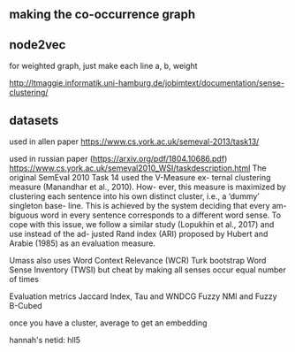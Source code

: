 ## making the co-occurrence graph

## node2vec
for weighted graph, just make each line    a, b, weight


http://ltmaggie.informatik.uni-hamburg.de/jobimtext/documentation/sense-clustering/

## datasets

used in allen paper
https://www.cs.york.ac.uk/semeval-2013/task13/

used in russian paper (https://arxiv.org/pdf/1804.10686.pdf)
https://www.cs.york.ac.uk/semeval2010_WSI/taskdescription.html
The original SemEval 2010 Task 14 used the V-Measure ex- ternal clustering measure (Manandhar et al., 2010). How- ever, this measure is maximized by clustering each sentence into his own distinct cluster, i.e., a ‘dummy’ singleton base- line. This is achieved by the system deciding that every am- biguous word in every sentence corresponds to a different word sense. To cope with this issue, we follow a similar study (Lopukhin et al., 2017) and use instead of the ad- justed Rand index (ARI) proposed by Hubert and Arabie (1985) as an evaluation measure.


Umass also uses
Word Context Relevance (WCR)
Turk bootstrap Word Sense Inventory (TWSI) but cheat by making all senses occur equal number of times

Evaluation metrics
Jaccard Index, Tau and WNDCG
Fuzzy NMI and Fuzzy B-Cubed


once you have a cluster, average to get an embedding


hannah's netid: hll5
